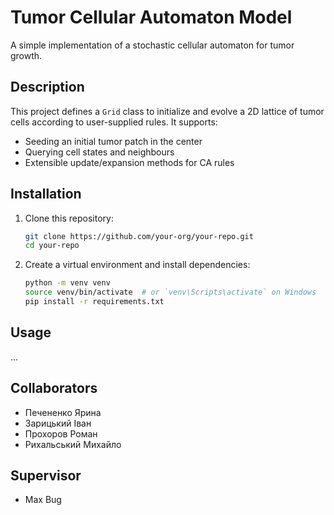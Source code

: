 # Tumor Cellular Automaton Model

A simple implementation of a stochastic cellular automaton for tumor growth.

## Description

This project defines a `Grid` class to initialize and evolve a 2D lattice of tumor cells according to user-supplied rules. It supports:

- Seeding an initial tumor patch in the center  
- Querying cell states and neighbours  
- Extensible update/expansion methods for CA rules

## Installation

1. Clone this repository:  
   ```bash
   git clone https://github.com/your-org/your-repo.git
   cd your-repo
   ```
2. Create a virtual environment and install dependencies:  
   ```bash
   python -m venv venv
   source venv/bin/activate  # or `venv\Scripts\activate` on Windows
   pip install -r requirements.txt
   ```
   
## Usage

...

## Collaborators
- Печененко Ярина  
- Зарицький Іван  
- Прохоров Роман  
- Рихальський Михайло  

## Supervisor

- Max Bug
